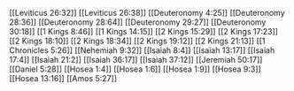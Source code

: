 [[Leviticus 26:32]]
[[Leviticus 26:38]]
[[Deuteronomy 4:25]]
[[Deuteronomy 28:36]]
[[Deuteronomy 28:64]]
[[Deuteronomy 29:27]]
[[Deuteronomy 30:18]]
[[1 Kings 8:46]]
[[1 Kings 14:15]]
[[2 Kings 15:29]]
[[2 Kings 17:23]]
[[2 Kings 18:10]]
[[2 Kings 18:34]]
[[2 Kings 19:12]]
[[2 Kings 21:13]]
[[1 Chronicles 5:26]]
[[Nehemiah 9:32]]
[[Isaiah 8:4]]
[[Isaiah 13:17]]
[[Isaiah 17:4]]
[[Isaiah 21:2]]
[[Isaiah 36:17]]
[[Isaiah 37:12]]
[[Jeremiah 50:17]]
[[Daniel 5:28]]
[[Hosea 1:4]]
[[Hosea 1:6]]
[[Hosea 1:9]]
[[Hosea 9:3]]
[[Hosea 13:16]]
[[Amos 5:27]]

